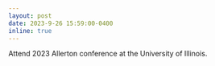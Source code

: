 ```yaml
---
layout: post
date: 2023-9-26 15:59:00-0400
inline: true
---
```


Attend 2023 Allerton conference at the University of Illinois.